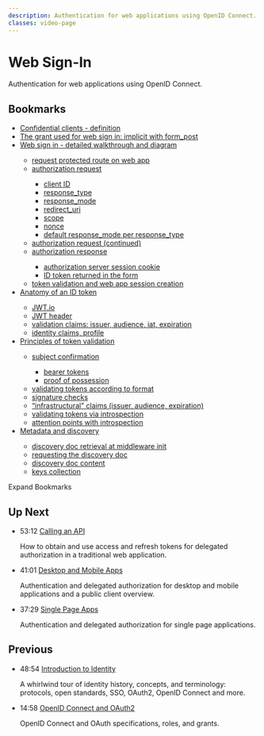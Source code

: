 ```yaml
---
description: Authentication for web applications using OpenID Connect.
classes: video-page
---
```

# Web Sign-In

Authentication for web applications using OpenID Connect.

<div class="video-wrapper" data-video="k4rwcky3p5" data-padding="100% 0 0"></div>

## Bookmarks

<div class="video-transcript video-bookmarks" id="wistia-video-bookmarks">
  <ul>
    <li><a href="#wistia_k4rwcky3p5?time=33">Confidential clients - definition</a></li>
    <li><a href="#wistia_k4rwcky3p5?time=252">The grant used for web sign in: implicit with form_post</a></li>
    <li><a href="#wistia_k4rwcky3p5?time=400">Web sign in - detailed walkthrough and diagram</a></li>
    <ul>
      <li><a href="#wistia_k4rwcky3p5?time=455">request protected route on web app</a></li>
      <li><a href="#wistia_k4rwcky3p5?time=474">authorization request</a></li>
      <ul>
        <li><a href="#wistia_k4rwcky3p5?time=525">client ID</a></li>
        <li><a href="#wistia_k4rwcky3p5?time=542">response_type</a></li>
        <li><a href="#wistia_k4rwcky3p5?time=564">response_mode</a></li>
        <li><a href="#wistia_k4rwcky3p5?time=620">redirect_uri</a></li>
        <li><a href="#wistia_k4rwcky3p5?time=725">scope</a></li>
        <li><a href="#wistia_k4rwcky3p5?time=769">nonce</a></li>
        <li><a href="#wistia_k4rwcky3p5?time=818">default response_mode per response_type</a></li>
      </ul>
      <li><a href="#wistia_k4rwcky3p5?time=845">authorization request (continued)</a></li>
      <li><a href="#wistia_k4rwcky3p5?time=895">authorization response</a></li>
      <ul>
        <li><a href="#wistia_k4rwcky3p5?time=906">authorization server session cookie</a></li>
        <li><a href="#wistia_k4rwcky3p5?time=938">ID token returned in the form</a></li>
      </ul>
      <li><a href="#wistia_k4rwcky3p5?time=983">token validation and web app session creation</a></li>
    </ul>
    <li><a href="#wistia_k4rwcky3p5?time=1076">Anatomy of an ID token</a></li>
    <ul>
      <li><a href="#wistia_k4rwcky3p5?time=1193">JWT.io</a></li>
      <li><a href="#wistia_k4rwcky3p5?time=1208">JWT header</a></li>
      <li><a href="#wistia_k4rwcky3p5?time=1243">validation claims: issuer, audience, iat, expiration</a></li>
      <li><a href="#wistia_k4rwcky3p5?time=1309">identity claims, profile</a></li>
    </ul>
    <li><a href="#wistia_k4rwcky3p5?time=1340">Principles of token validation</a></li>
    <ul>
      <li><a href="#wistia_k4rwcky3p5?time=1359">subject confirmation</a></li>
      <ul>
        <li><a href="#wistia_k4rwcky3p5?time=1408">bearer tokens</a></li>
        <li><a href="#wistia_k4rwcky3p5?time=1436">proof of possession</a></li>
      </ul>
      <li><a href="#wistia_k4rwcky3p5?time=1560">validating tokens according to format</a></li>
      <li><a href="#wistia_k4rwcky3p5?time=1692">signature checks</a></li>
      <li><a href="#wistia_k4rwcky3p5?time=1711">“infrastructural” claims (issuer, audience, expiration)</a></li>
      <li><a href="#wistia_k4rwcky3p5?time=1764">validating tokens via introspection</a></li>
      <li><a href="#wistia_k4rwcky3p5?time=1859">attention points with introspection</a></li>
    </ul>
    <li><a href="#wistia_k4rwcky3p5?time=1913">Metadata and discovery</a></li>
    <ul>
      <li><a href="#wistia_k4rwcky3p5?time=1977">discovery doc retrieval at middleware init</a></li>
      <li><a href="#wistia_k4rwcky3p5?time=1990">requesting the discovery doc</a></li>
      <li><a href="#wistia_k4rwcky3p5?time=2004">discovery doc content</a></li>
      <li><a href="#wistia_k4rwcky3p5?time=2051">keys collection</a></li>
    </ul>
  </ul>
</div>

<div class="video-transcript-expand" onClick="(function() {
  $('.video-transcript').toggleClass('expanded');
  $('.video-transcript-expand i').attr('class', $('.video-transcript').hasClass('expanded') ? 'icon-budicon-462' : 'icon-budicon-460');
})()">Expand Bookmarks <i class="icon-budicon-460"></i></div>

## Up Next

<ul class="up-next">
  <li>
    <span class="video-time"><i class="icon icon-budicon-494"></i>53:12</span>
    <i class="video-icon icon icon-budicon-676"></i>
    <a href="/learn-identity/04-calling-an-api">Calling an API</a>
    <p>How to obtain and use access and refresh tokens for delegated authorization in a traditional web application.</p>
  </li>

  <li>
    <span class="video-time"><i class="icon icon-budicon-494"></i>41:01</span>
    <i class="video-icon icon icon-budicon-676"></i>
    <a href="/learn-identity/05-desktop-and-mobile-apps">Desktop and Mobile Apps</a>
    <p>Authentication and delegated authorization for desktop and mobile applications and a public client overview.</p>
  </li>

  <li>
    <span class="video-time"><i class="icon icon-budicon-494"></i>37:29</span>
    <i class="video-icon icon icon-budicon-676"></i>
    <a href="/learn-identity/06-single-page-apps">Single Page Apps</a>
    <p>Authentication and delegated authorization for single page applications.</p>
  </li>
</ul>

## Previous

<ul class="up-next">
  <li>
    <span class="video-time"><i class="icon icon-budicon-494"></i>48:54</span>
    <i class="video-icon icon icon-budicon-676"></i>
    <a href="/learn-identity/01-introduction-to-identity">Introduction to Identity</a>
    <p>A whirlwind tour of identity history, concepts, and terminology: protocols, open standards, SSO, OAuth2, OpenID Connect and more.</p>
  </li>

  <li>
    <span class="video-time"><i class="icon icon-budicon-494"></i>14:58</span>
    <i class="video-icon icon icon-budicon-676"></i>
    <a href="/learn-identity/02-oidc-and-oauth">OpenID Connect and OAuth2</a>
    <p>OpenID Connect and OAuth specifications, roles, and grants.</p>
  </li>
</ul>
